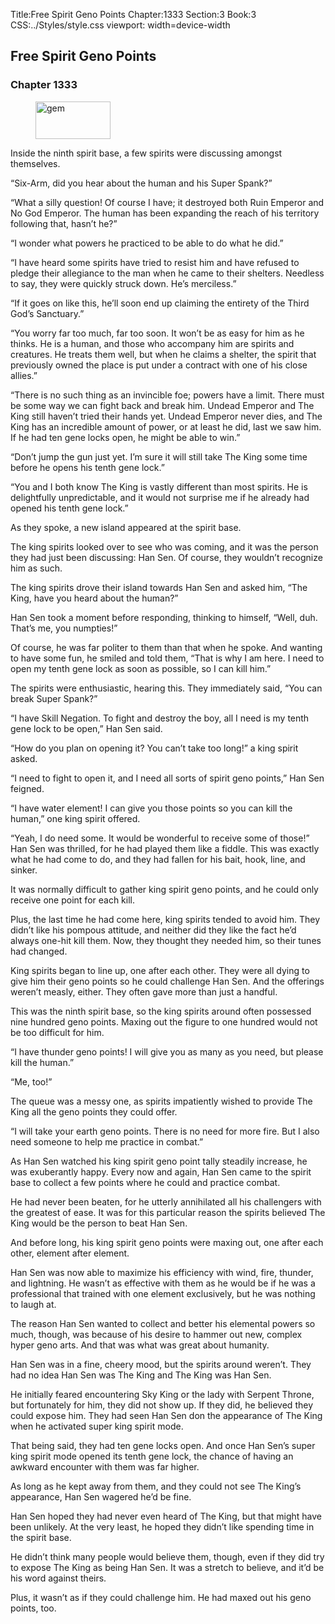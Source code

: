 Title:Free Spirit Geno Points 
Chapter:1333 
Section:3 
Book:3 
CSS:../Styles/style.css 
viewport: width=device-width
  
## Free Spirit Geno Points
### Chapter 1333
  
<figure>
	<img src="../Images/gem.gif" alt="gem" id="gem" width="120" height="60" />
</figure>
  

  
Inside the ninth spirit base, a few spirits were discussing amongst themselves.

“Six-Arm, did you hear about the human and his Super Spank?”

“What a silly question! Of course I have; it destroyed both Ruin Emperor and No God Emperor. The human has been expanding the reach of his territory following that, hasn’t he?”

“I wonder what powers he practiced to be able to do what he did.”

“I have heard some spirits have tried to resist him and have refused to pledge their allegiance to the man when he came to their shelters. Needless to say, they were quickly struck down. He’s merciless.”

“If it goes on like this, he’ll soon end up claiming the entirety of the Third God’s Sanctuary.”

“You worry far too much, far too soon. It won’t be as easy for him as he thinks. He is a human, and those who accompany him are spirits and creatures. He treats them well, but when he claims a shelter, the spirit that previously owned the place is put under a contract with one of his close allies.”

“There is no such thing as an invincible foe; powers have a limit. There must be some way we can fight back and break him. Undead Emperor and The King still haven’t tried their hands yet. Undead Emperor never dies, and The King has an incredible amount of power, or at least he did, last we saw him. If he had ten gene locks open, he might be able to win.”

“Don’t jump the gun just yet. I’m sure it will still take The King some time before he opens his tenth gene lock.”

“You and I both know The King is vastly different than most spirits. He is delightfully unpredictable, and it would not surprise me if he already had opened his tenth gene lock.”

As they spoke, a new island appeared at the spirit base.

The king spirits looked over to see who was coming, and it was the person they had just been discussing: Han Sen. Of course, they wouldn’t recognize him as such.

The king spirits drove their island towards Han Sen and asked him, “The King, have you heard about the human?”

Han Sen took a moment before responding, thinking to himself, “Well, duh. That’s me, you numpties!”

Of course, he was far politer to them than that when he spoke. And wanting to have some fun, he smiled and told them, “That is why I am here. I need to open my tenth gene lock as soon as possible, so I can kill him.”

The spirits were enthusiastic, hearing this. They immediately said, “You can break Super Spank?”

“I have Skill Negation. To fight and destroy the boy, all I need is my tenth gene lock to be open,” Han Sen said.

“How do you plan on opening it? You can’t take too long!” a king spirit asked.

“I need to fight to open it, and I need all sorts of spirit geno points,” Han Sen feigned.

“I have water element! I can give you those points so you can kill the human,” one king spirit offered.

“Yeah, I do need some. It would be wonderful to receive some of those!” Han Sen was thrilled, for he had played them like a fiddle. This was exactly what he had come to do, and they had fallen for his bait, hook, line, and sinker.

It was normally difficult to gather king spirit geno points, and he could only receive one point for each kill.

Plus, the last time he had come here, king spirits tended to avoid him. They didn’t like his pompous attitude, and neither did they like the fact he’d always one-hit kill them. Now, they thought they needed him, so their tunes had changed.

King spirits began to line up, one after each other. They were all dying to give him their geno points so he could challenge Han Sen. And the offerings weren’t measly, either. They often gave more than just a handful.

This was the ninth spirit base, so the king spirits around often possessed nine hundred geno points. Maxing out the figure to one hundred would not be too difficult for him.

“I have thunder geno points! I will give you as many as you need, but please kill the human.”

“Me, too!”

The queue was a messy one, as spirits impatiently wished to provide The King all the geno points they could offer.

“I will take your earth geno points. There is no need for more fire. But I also need someone to help me practice in combat.”

As Han Sen watched his king spirit geno point tally steadily increase, he was exuberantly happy. Every now and again, Han Sen came to the spirit base to collect a few points where he could and practice combat.

He had never been beaten, for he utterly annihilated all his challengers with the greatest of ease. It was for this particular reason the spirits believed The King would be the person to beat Han Sen.

And before long, his king spirit geno points were maxing out, one after each other, element after element.

Han Sen was now able to maximize his efficiency with wind, fire, thunder, and lightning. He wasn’t as effective with them as he would be if he was a professional that trained with one element exclusively, but he was nothing to laugh at.

The reason Han Sen wanted to collect and better his elemental powers so much, though, was because of his desire to hammer out new, complex hyper geno arts. And that was what was great about humanity.

Han Sen was in a fine, cheery mood, but the spirits around weren’t. They had no idea Han Sen was The King and The King was Han Sen.

He initially feared encountering Sky King or the lady with Serpent Throne, but fortunately for him, they did not show up. If they did, he believed they could expose him. They had seen Han Sen don the appearance of The King when he activated super king spirit mode.

That being said, they had ten gene locks open. And once Han Sen’s super king spirit mode opened its tenth gene lock, the chance of having an awkward encounter with them was far higher.

As long as he kept away from them, and they could not see The King’s appearance, Han Sen wagered he’d be fine.

Han Sen hoped they had never even heard of The King, but that might have been unlikely. At the very least, he hoped they didn’t like spending time in the spirit base.

He didn’t think many people would believe them, though, even if they did try to expose The King as being Han Sen. It was a stretch to believe, and it’d be his word against theirs.

Plus, it wasn’t as if they could challenge him. He had maxed out his geno points, too.